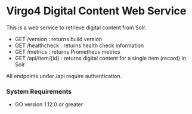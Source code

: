 # Virgo4 Digital Content Web Service

This is a web service to retrieve digital content from Solr.

* GET /version : returns build version
* GET /healthcheck : returns health check information
* GET /metrics : returns Prometheus metrics
* GET /api/item/{id} : returns digital content for a single item (record) in Solr

All endpoints under /api require authentication.

### System Requirements

* GO version 1.12.0 or greater
